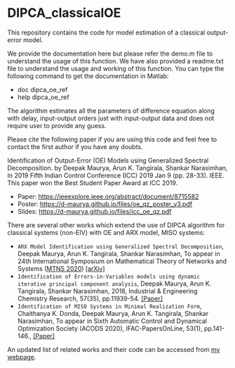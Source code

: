 # DIPCA_classicalOE
This repository contains the code for model estimation of a classical output-error model.  

We provide the documentation here but please refer the demo.m file to
understand the usage of this function. We have also provided a readme.txt
file to understand the usage and working of this function. You can type
the following command to get the documentation in Matlab: 
- doc dipca_oe_ref <br>
- help dipca_oe_ref <br>

The algorithm estimates all the parameters of difference equation along with delay, input-output orders just with input-output data and does not require user to provide any guess. 

Please cite the following paper if you are using this code and feel free to contact the first author if you
have any doubts.

Identification of Output-Error (OE) Models using Generalized Spectral Decomposition. 
by Deepak Maurya, Arun K. Tangirala, Shankar Narasimhan,
In 2019 Fifth Indian Control Conference (ICC) 2019 Jan 9 (pp. 28-33). IEEE.
This paper won the Best Student Paper Award at ICC 2019.

- Paper: https://ieeexplore.ieee.org/abstract/document/8715582 <br>
- Poster: https://d-maurya.github.io/files/oe_qz_poster_v3.pdf <br>
- Slides: https://d-maurya.github.io/files/icc_oe_qz.pdf <br>

There are several other works which extend the use of DIPCA algorithm for classical systems (non-EIV) with OE and ARX model, MISO systems:

- `ARX Model Identification using Generalized Spectral Decomposition`, Deepak Maurya, Arun K. Tangirala, Shankar Narasimhan, To appear in 24th International Symposium on Mathematical Theory of Networks and Systems (<a href="https://mtns2020.eng.cam.ac.uk/">MTNS 2020</a>) <a href="https://arxiv.org/abs/2008.04779">[arXiv]</a> <br>
- `Identification of Errors-in-Variables models using dynamic iterative principal component analysis`, Deepak Maurya, Arun K. Tangirala, Shankar Narasimhan, 2018, Industrial & Engineering Chemistry Research, 57(35), pp.11939-54. <a href="https://pubs.acs.org/doi/abs/10.1021/acs.iecr.8b01374">[Paper]</a>    <br>
- `Identification of MISO Systems in Minimal Realization Form`, Chaithanya K. Donda, Deepak Maurya, Arun K. Tangirala, Shankar Narasimhan, To appear in Sixth Automatic Control and Dynamical Optimization Society (ACODS 2020), IFAC-PapersOnLine, 53(1), pp.141-146., <a href="https://www.sciencedirect.com/science/article/pii/S2405896320300422">[Paper]</a> <br>

An updated list of related works and their code can be accessed from <a href="https://d-maurya.github.io/web/">my webpage</a>. 
